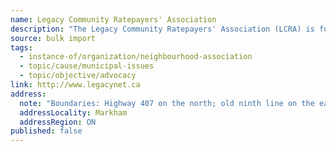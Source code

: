 ```yaml
---
name: Legacy Community Ratepayers' Association
description: "The Legacy Community Ratepayers' Association (LCRA) is for us, as neighbours, to work together for the care and benefit of our neighbourhood. The Legacy Community Ratepayers Association has an active membership and hosts an Annual General Meeting."
source: bulk import
tags:
  - instance-of/organization/neighbourhood-association
  - topic/cause/municipal-issues
  - topic/objective/advocacy
link: http://www.legacynet.ca
address:
  note: "Boundaries: Highway 407 on the north; old ninth line on the east; 14th Avenue on the south; and Markham Green Golf course to the west."
  addressLocality: Markham
  addressRegion: ON
published: false
---
```


<!-- Community added via bulk import -->
